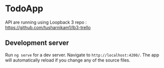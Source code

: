 # TodoApp

API are running using Loopback 3 repo : https://github.com/tusharnikam1/lb3-trello

## Development server

Run `ng serve` for a dev server. Navigate to `http://localhost:4200/`. The app will automatically reload if you change any of the source files.
